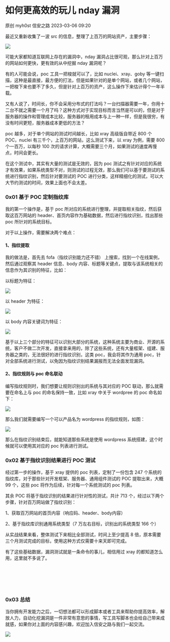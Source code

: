 #  如何更高效的玩儿 nday 漏洞   
原创 myh0st  信安之路   2023-03-06 09:20  
  
最近又重新收集了一波 src 的信息，整理了上百万的网站资产，主要步骤：  
  
![](https://mmbiz.qpic.cn/mmbiz_png/sGfPWsuKAfeMn6t58gEqgoH7SmyUmJocJm9gHT72p3dW80vvAjb5M6ZYmRm0rxYY3q1TDSU1libfp2OvAVXlpmA/640?wx_fmt=png "")  
  
可能大家都知道互联网上存在的漏洞中，nday 漏洞占比很可观，那么针对上百万的网站如何更快，更有效的从中挖掘 nday 漏洞呢？  
  
有的人可能会说，poc 工具一把梭就可以了，比如 nuclei、xray、goby 等一键扫描，这种是最直接，最方便的打法，但是如果针对的是单个网站，或者几个网站，一把梭下来也要不了多久，但是针对上百万的资产，这么操作下来估计得个一年半载。  
  
又有人说了，时间长，你不会采用分布式的打法吗？一台扫描器需要一年，你用十二台不就之需要一个月了吗？这种方式对于实现目标而言当然是可以的，但是对于服务器的操作和管理成本比较，服务器的租用成本与上一种一样，但是我很穷，有没有时间更短，服务器成本更低的方法？  
  
poc 越多，对于单个网站的测试时间越长，比如 xray 高级版自带近 800 个 POC，nuclei 有三千个，上百万的网站，这么测试下来，以 xray 为例，需要 800 个一百万，以每秒 100 次的请求计算，大概需要三个月，如果测试的速度再慢点，时间会更长。  
  
在这个测试中，其实有大量的测试是无效的，因为 poc 测试之有针对对应的系统才有效果，如果系统类型不对，则测试的过程无效，那么我们可以基于要测试的系统进行指纹识别，然后针对要测试的 POC 进行分类，这样精细化的测试，可以大大节约测试的时间，效果上面也不会太差。  
### 0x01 基于 POC 定制指纹库  
  
我的第一个操作是，基于 poc 所对应的系统进行整理，并提取相关指纹，然后获取这百万网站的 header、首页内容作为基础数据，然后进行指纹识别，找出那些 poc 所针对的系统目标。  
  
对于以上操作，需要解决两个难点：  
#### 1、指纹提取  
  
我的做法是，首先去 fofa（指纹识别能力还不错） 上搜索，找到一个在线案例，然后通过观察其 header 信息、body 内容、标题等关键点，提取与该系统相关的信息作为其识别的特征，比如：  
  
以标题为特征：  
  
![](https://mmbiz.qpic.cn/mmbiz_png/sGfPWsuKAfeMn6t58gEqgoH7SmyUmJocddVDFC3WlrJ9eUJocicVz0dtQ5M1W1hibAu6jrFzBe7ONPqq5NBRWz7Q/640?wx_fmt=png "")  
  
以 header 为特征：  
  
![](https://mmbiz.qpic.cn/mmbiz_png/sGfPWsuKAfeMn6t58gEqgoH7SmyUmJoc1Trmx2dhbsQ8iaYrH91NwKGZRlqj8Hy9c5Z1jTJPYOmPxB6ZsZianh7g/640?wx_fmt=png "")  
  
以 body 内容关键词为特征：  
  
![](https://mmbiz.qpic.cn/mmbiz_png/sGfPWsuKAfeMn6t58gEqgoH7SmyUmJocrVc22g6KPXmPbatdia3Lem52ycSI5NQ7Rd5UT4adjcF4gx3rdanjCrA/640?wx_fmt=png "")  
  
基于以上三个部分的特征可以识别大部分的系统，这种系统主要为商业、开源的系统，客户不做二次开发，直接拿来用的，除了这些系统，还有大量框架、组建、服务器之类的，无法很好的进行指纹识别，这类 poc，我会将其作为通用 poc，针对全部系统进行测试，以免因为指纹识别结果漏报而无法全面发现漏洞。  
#### 2、指纹规则与 poc 命名联动  
  
编写指纹规则时，我们想要让规则识别出的系统与其对应的 POC 联动，那么就需要在命名上与 poc 的命名保持一致，比如 xray 中关于 wordpree 的 poc 命名如下：  
  
![](https://mmbiz.qpic.cn/mmbiz_png/sGfPWsuKAfeMn6t58gEqgoH7SmyUmJocdibKspH3thwQTE1GWRFiabx0OKGkutt3gU4ewKicGDcQ3l2CJ8Zy0xpibg/640?wx_fmt=png "")  
  
那么我们就需要编写一个可以产品名为 wordpress 的指纹规则，如图：  
  
![](https://mmbiz.qpic.cn/mmbiz_png/sGfPWsuKAfeMn6t58gEqgoH7SmyUmJocRg0A7cPu1vwRXtvLgm4sK4cLc3hycDynuibuUd7eopdM6G6ZBmVE5CQ/640?wx_fmt=png "")  
  
那么在指纹识别结束后，就能知道那些系统是使用 wordpress 系统搭建，这个时候就可以使用其对应的 poc 列表进行测试。  
### 0x02 基于指纹识别结果进行 POC 测试  
  
经过第一步的操作，基于 xray 提供的 poc 列表，定制了一份包含 247 个系统的指纹库，对于那些针对开发框架、服务器、通用组件测试的 POC 提取出来，大概 99 个，这些 poc 将作为后续，针对每一个系统测试的 poc 列表。  
  
其余 POC 将基于指纹识别的结果进行针对性的测试，共计 713 个，经过以下两个步骤，针对百万网站做了指纹识别：  
  
1、获取百万网站的首页内容（响应码、header、body内容）  
  
2、基于指纹库识别通用系统类型（7 万左右目标，识别出的系统类型 166 个）  
  
从实战结果来看，整体测试下来相比全部测试，时间上至少提高 8 倍，原本需要三个月测试完成的目标，使用这种方式仅需要十来天即可完成。  
  
有了这些基础数据，漏洞测试就是一条命令的事儿，相信用过 xray 的都知道怎么用，这里就不多说了。  
‍  
‍  
‍  
‍  
‍  
### 0x03 总结  
  
当你拥有开发能力之后，一切想法都可以形成脚本或者工具来帮助你提高效率，解放人力，自动化挖漏洞是一件非常有意思的事情，写工具写脚本也会给自己带来成就感，如果你对上面的内容感兴趣，欢迎加入信安之路与我们一起交流。  
  
![](https://mmbiz.qpic.cn/mmbiz_jpg/sGfPWsuKAfctHSYBwchiaKgp7icmkPcUuXLoXw2e0x1LRxK2jcOvnAAExok3ricOFogCLqAXicAOhQYgzy4bmEkOfw/640?wx_fmt=jpeg "")  
  
